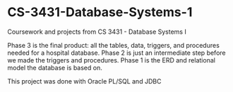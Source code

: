 # CS-3431-Database-Systems-1
Coursework and projects from CS 3431 - Database Systems I


Phase 3 is the final product: all the tables, data, triggers, and procedures needed for a hospital database.
Phase 2 is just an intermediate step before we made the triggers and procedures.
Phase 1 is the ERD and relational model the database is based on.

This project was done with Oracle PL/SQL and JDBC
